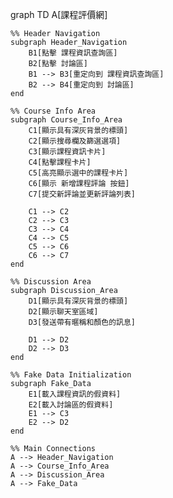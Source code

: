 graph TD
    A[課程評價網]

    %% Header Navigation
    subgraph Header_Navigation
        B1[點擊 課程資訊查詢區]
        B2[點擊 討論區]
        B1 --> B3[重定向到 課程資訊查詢區]
        B2 --> B4[重定向到 討論區]
    end

    %% Course Info Area
    subgraph Course_Info_Area
        C1[顯示具有深灰背景的標頭]
        C2[顯示搜尋欄及篩選選項]
        C3[顯示課程資訊卡片]
        C4[點擊課程卡片]
        C5[高亮顯示選中的課程卡片]
        C6[顯示 新增課程評論 按鈕]
        C7[提交新評論並更新評論列表]

        C1 --> C2
        C2 --> C3
        C3 --> C4
        C4 --> C5
        C5 --> C6
        C6 --> C7
    end

    %% Discussion Area
    subgraph Discussion_Area
        D1[顯示具有深灰背景的標頭]
        D2[顯示聊天室區域]
        D3[發送帶有暱稱和顏色的訊息]

        D1 --> D2
        D2 --> D3
    end

    %% Fake Data Initialization
    subgraph Fake_Data
        E1[載入課程資訊的假資料]
        E2[載入討論區的假資料]
        E1 --> C3
        E2 --> D2
    end

    %% Main Connections
    A --> Header_Navigation
    A --> Course_Info_Area
    A --> Discussion_Area
    A --> Fake_Data
